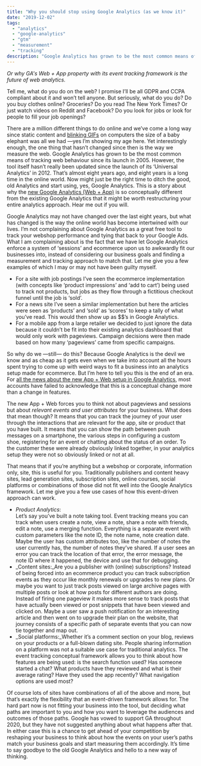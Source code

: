 ```yaml
---
title: "Why you should stop using Google Analytics (as we know it)"
date: "2019-12-02"
tags: 
  - "analytics"
  - "google-analytics"
  - "gtm"
  - "measurement"
  - "tracking"
description: "Google Analytics has grown to be the most common means of tracking web behaviour since its launch in 2005. However, the tool itself hasn’t really been updated since the launch of its ‘Universal Analytics’ in 2012. That’s almost eight years ago, and eight years is a long time in the online world. Now might just be the right time to ditch the good, old Analytics and start using, yes, Google Analytics."
---
```


_Or why GA's Web + App property with its event tracking framework is the future of web analytics._

Tell me, what do you do on the web? I promise I’ll be all GDPR and CCPA compliant about it and won’t tell anyone. But seriously, what do you do? Do you buy clothes online? Groceries? Do you read The New York Times? Or just watch videos on Reddit and Facebook? Do you look for jobs or look for people to fill your job openings? 

There are a million different things to do online and we’ve come a long way since static content and [blinking GIFs](https://knowyourmeme.com/memes/hampster-dance) on computers the size of a baby elephant was all we had —yes I’m showing my age here. Yet interestingly enough, the one thing that hasn’t changed since then is the way we measure the web. Google Analytics has grown to be the most common means of tracking web behaviour since its launch in 2005. However, the tool itself hasn’t really been updated since the launch of its ‘Universal Analytics’ in 2012. That’s almost eight years ago, and eight years is a long time in the online world. Now might just be the right time to ditch the good, old Analytics and start using, yes, Google Analytics. This is a story about why the [new Google Analytics (Web + App)](https://www.blog.google/products/marketingplatform/analytics/new-way-unify-app-and-website-measurement-google-analytics/) is so conceptually different from the existing Google Analytics that it might be worth restructuring your entire analytics approach. Hear me out if you will.

Google Analytics may not have changed over the last eight years, but what has changed is the way the online world has become intertwined with our lives. I’m not complaining about Google Analytics as a great free tool to track your webshop performance and tying that back to your Google Ads. What I am complaining about is the fact that we have let Google Analytics enforce a system of ‘sessions’ and ecommerce upon us to awkwardly fit our businesses into, instead of considering our business goals and finding a measurement and tracking approach to match that. Let me give you a few examples of which I may or may not have been guilty myself.

- For a site with job postings I’ve seen the ecommerce implementation (with concepts like ‘product impressions’ and ‘add to cart’) being used to track not products, but jobs as they flow through a fictitious checkout funnel until the job is ‘sold’.
- For a news site I’ve seen a similar implementation but here the articles were seen as ‘products’ and ‘sold’ as ‘scores’ to keep a tally of what you’ve read. This would then show up as $$’s in Google Analytics.
- For a mobile app from a large retailer we decided to just ignore the data because it couldn’t be fit into their existing analytics dashboard that would only work with pageviews. Campaign decisions were then made based on how many ‘pageviews’ came from specific campaigns.

So why do we —still— do this? Because Google Analytics is the devil we know and as cheap as it gets even when we take into account all the hours spent trying to come up with weird ways to fit a business into an analytics setup made for ecommerce. But I’m here to tell you this is the end of an era. For [all the news about the new App + Web setup in Google Analytics](https://www.deptagency.com/fromourdepsters/analysing-web-and-app-data-together-in-google-analytics/), most accounts have failed to acknowledge that this is a conceptual change more than a change in features. 

The new App + Web forces you to think not about pageviews and sessions but about _relevant events and user attributes_ for your business. What does that mean though? It means that you can track the journey of your user through the interactions that are relevant for the app, site or product that you have built. It means that you can show the path between push messages on a smartphone, the various steps in configuring a custom shoe, registering for an event or chatting about the status of an order. To the customer these were already obviously linked together, in your analytics setup they were not so obviously linked or not at all.

That means that if you’re anything but a webshop or corporate, information only, site, this is useful for you. Traditionally publishers and content heavy sites, lead generation sites, subscription sites, online courses, social platforms or combinations of those did not fit well into the Google Analytics framework. Let me give you a few use cases of how this event-driven approach can work.

- _Product Analytics_:  
    Let’s say you’ve built a note taking tool. Event tracking means you can track when users create a note, view a note, share a note with friends, edit a note, use a merging function. Everything is a separate event with custom parameters like the note ID, the note name, note creation date. Maybe the user has custom attributes too, like the number of notes the user currently has, the number of notes they’ve shared. If a user sees an error you can track the location of that error, the error message, the note ID where it happened, the device and use that for debugging. 
- _Content sites:_Are you a publisher with (online) subscriptions? Instead of being forced into an ecommerce product you can track subscription events as they occur like monthly renewals or upgrades to new plans. Or maybe you want to just track posts viewed on large archive pages with multiple posts or look at how posts for different authors are doing. Instead of firing one pageview it makes more sense to track posts that have actually been viewed or post snippets that have been viewed and clicked on. Maybe a user saw a push notification for an interesting article and then went on to upgrade their plan on the website, that journey consists of a specific path of separate events that you can now tie together and map out.
- _Social platforms:_Whether it’s a comment section on your blog, reviews on your products or a full-blown dating site. People sharing information on a platform was not a suitable use case for traditional analytics. The event tracking conceptual framework allows you to think about how features are being used: is the search function used? Has someone started a chat? What products have they reviewed and what is their average rating? Have they used the app recently? What navigation options are used most?

Of course lots of sites have combinations of all of the above and more, but that’s exactly the flexibility that an event-driven framework allows for. The hard part now is not fitting your business into the tool, but deciding what paths are important to you and how you want to leverage the audiences and outcomes of those paths. Google has vowed to support GA throughout 2020, but they have not suggested anything about what happens after that. In either case this is a chance to get ahead of your competition by reshaping your business to think about how the events on your user’s paths match your business goals and start measuring them accordingly. It’s time to say goodbye to the old Google Analytics and hello to a new way of thinking.
